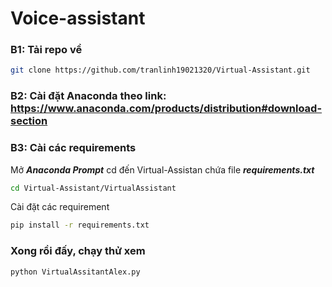 # Voice-assistant

### B1: Tải repo về
``` sh
git clone https://github.com/tranlinh19021320/Virtual-Assistant.git
```
### B2: Cài đặt Anaconda theo link: https://www.anaconda.com/products/distribution#download-section 
### B3: Cài các requirements
Mở **_Anaconda Prompt_**
cd đến Virtual-Assistan chứa file **_requirements.txt_**
``` sh
cd Virtual-Assistant/VirtualAssistant
```
Cài đặt các requirement
``` sh
pip install -r requirements.txt
```
### Xong rồi đấy, chạy thử xem
``` sh
python VirtualAssitantAlex.py
```
